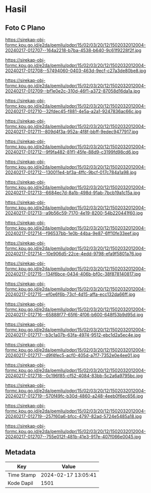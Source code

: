 # Hasil

## Foto C Plano

https://sirekap-obj-formc.kpu.go.id/e2da/pemilu/pdpr/15/02/03/20/12/1502032012004-20240217-012707--164a2218-b7ba-4538-b640-9c61f9228f2f.jpg

https://sirekap-obj-formc.kpu.go.id/e2da/pemilu/pdpr/15/02/03/20/12/1502032012004-20240217-012708--57494060-0403-463d-9ecf-c27a3de80be8.jpg

https://sirekap-obj-formc.kpu.go.id/e2da/pemilu/pdpr/15/02/03/20/12/1502032012004-20240217-012709--bf1e0e2c-310d-46f1-a372-87058d16da1a.jpg

https://sirekap-obj-formc.kpu.go.id/e2da/pemilu/pdpr/15/02/03/20/12/1502032012004-20240217-012710--32fdec45-f881-4e5a-a2a1-9247836ac66c.jpg

https://sirekap-obj-formc.kpu.go.id/e2da/pemilu/pdpr/15/02/03/20/12/1502032012004-20240217-012711--809d4f3a-952a-4f8f-bbff-9edec9477917.jpg

https://sirekap-obj-formc.kpu.go.id/e2da/pemilu/pdpr/15/02/03/20/12/1502032012004-20240217-012712--9f9fa482-81f1-45fe-88d9-c3199fd98cd6.jpg

https://sirekap-obj-formc.kpu.go.id/e2da/pemilu/pdpr/15/02/03/20/12/1502032012004-20240217-012712--130011e4-bf3a-4ffc-9bcf-017c784a1a98.jpg

https://sirekap-obj-formc.kpu.go.id/e2da/pemilu/pdpr/15/02/03/20/12/1502032012004-20240217-012713--6684ec7d-8a1b-498d-91ab-7bcb19a1c15a.jpg

https://sirekap-obj-formc.kpu.go.id/e2da/pemilu/pdpr/15/02/03/20/12/1502032012004-20240217-012713--a9b56c59-7170-4e19-8200-54b220441f60.jpg

https://sirekap-obj-formc.kpu.go.id/e2da/pemilu/pdpr/15/02/03/20/12/1502032012004-20240217-012714--f96537bb-1e0b-44ba-9e87-6ff10fe33eef.jpg

https://sirekap-obj-formc.kpu.go.id/e2da/pemilu/pdpr/15/02/03/20/12/1502032012004-20240217-012714--10e906d5-22ce-4edd-9798-efa9f5801a76.jpg

https://sirekap-obj-formc.kpu.go.id/e2da/pemilu/pdpr/15/02/03/20/12/1502032012004-20240217-012715--134f6bce-0434-406b-bf0c-38f878140817.jpg

https://sirekap-obj-formc.kpu.go.id/e2da/pemilu/pdpr/15/02/03/20/12/1502032012004-20240217-012715--ef0e6f6b-73cf-4d15-affa-ecc132da66ff.jpg

https://sirekap-obj-formc.kpu.go.id/e2da/pemilu/pdpr/15/02/03/20/12/1502032012004-20240217-012716--65888f77-65f6-4f06-b600-648f53b9d95d.jpg

https://sirekap-obj-formc.kpu.go.id/e2da/pemilu/pdpr/15/02/03/20/12/1502032012004-20240217-012717--b3c1a07b-63fa-4974-9512-ebc1d2a5ec4e.jpg

https://sirekap-obj-formc.kpu.go.id/e2da/pemilu/pdpr/15/02/03/20/12/1502032012004-20240217-012717--d9f4fec5-acf0-405d-a7f7-7352e0e4ee01.jpg

https://sirekap-obj-formc.kpu.go.id/e2da/pemilu/pdpr/15/02/03/20/12/1502032012004-20240217-012718--0c196f85-cf52-4084-83bb-5c2a6a9795bc.jpg

https://sirekap-obj-formc.kpu.go.id/e2da/pemilu/pdpr/15/02/03/20/12/1502032012004-20240217-012719--570f49fc-b30d-4860-a248-4eeb0f6ec656.jpg

https://sirekap-obj-formc.kpu.go.id/e2da/pemilu/pdpr/15/02/03/20/12/1502032012004-20240217-012719--257f60a6-bfcc-4797-82ad-5724e5485a18.jpg

https://sirekap-obj-formc.kpu.go.id/e2da/pemilu/pdpr/15/02/03/20/12/1502032012004-20240217-012707--755e012f-481b-41e3-917e-407f066e0045.jpg


## Metadata

| Key        | Value               |
| ---------- | ------------------- |
| Time Stamp | 2024-02-17 13:05:41 |
| Kode Dapil | 1501                |




